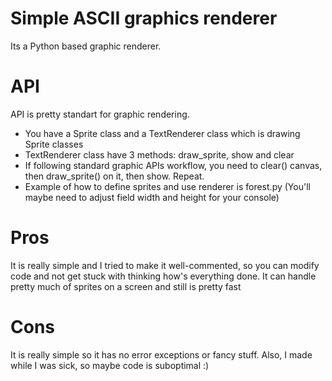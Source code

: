 # Simple ASCII graphics renderer
Its a Python based graphic renderer.

# API
API is pretty standart for graphic rendering. 
- You have a Sprite class and a TextRenderer class which is drawing Sprite classes
- TextRenderer class have 3 methods: draw_sprite, show and clear
- If following standard graphic APIs workflow, you need to clear() canvas, then draw_sprite() on it, then show. Repeat.
- Example of how to define sprites and use renderer is forest.py (You'll maybe need to adjust field width and height for your console)

# Pros
It is really simple and I tried to make it well-commented, so you can modify code and not get stuck with thinking how's everything done. It can handle pretty much of sprites on a screen and still is pretty fast

# Cons
It is really simple so it has no error exceptions or fancy stuff. Also, I made while I was sick, so maybe code is suboptimal :)
